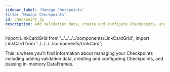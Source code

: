 ```yaml
---
sidebar_label: 'Manage Checkpoints'
title: 'Manage Checkpoints'
id: checkpoint_lp
description: Add validation data, create and configure Checkpoints, and pass in-mameory DataFrames.
---
```


import LinkCardGrid from '../../../../components/LinkCardGrid';
import LinkCard from '../../../../components/LinkCard';

<p class="DocItem__header-description">This is where you'll find information about managing your Checkpoints including adding validation data, creating and configuring Checkpoints, and passing in-memory DataFrames.</p>

<LinkCardGrid>
  <LinkCard topIcon label="Create a new Checkpoint" description="Create a new Checkpoint" href="/docs/oss/guides/validation/checkpoints/how_to_create_a_new_checkpoint" icon="/img/checkpoint_icon.svg" />
  <LinkCard topIcon label="Add validation data or Expectation Suites to a Checkpoint" description="Add validation data or Expectation Suites to an existing Checkpoint" href="/docs/oss/guides/validation/checkpoints/how_to_add_validations_data_or_suites_to_a_checkpoint" icon="/img/validate_icon.svg" />
  <LinkCard topIcon label="Validate data with Expectations and Checkpoints" description="Pass an in-memory DataFrame to an existing Checkpoint" href="/docs/oss/guides/validation/checkpoints/how_to_pass_an_in_memory_dataframe_to_a_checkpoint" icon="/img/dataframe_checkpoint_icon.svg" />
  <LinkCard topIcon label="Deploy a scheduled Checkpoint with cron" description="Deploy a scheduled Checkpoint with cron" href="/docs/oss/guides/validation/advanced/how_to_deploy_a_scheduled_checkpoint_with_cron" icon="/img/deploy_icon.svg" />
</LinkCardGrid>
